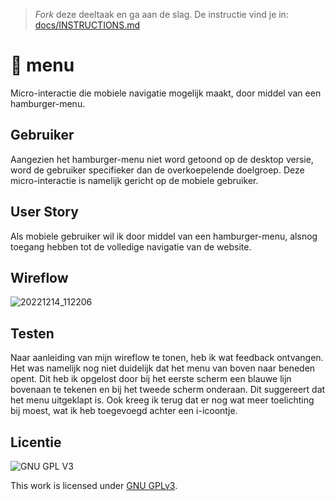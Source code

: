 > _Fork_ deze deeltaak en ga aan de slag. De instructie vind je in: [docs/INSTRUCTIONS.md](docs/INSTRUCTIONS.md)

# 🍔 menu

Micro-interactie die mobiele navigatie mogelijk maakt, door middel van een hamburger-menu.

## Gebruiker

Aangezien het hamburger-menu niet word getoond op de desktop versie, word de gebruiker specifieker dan de overkoepelende doelgroep.
Deze micro-interactie is namelijk gericht op de mobiele gebruiker.

## User Story

Als mobiele gebruiker wil ik door middel van een hamburger-menu, alsnog toegang hebben tot de volledige navigatie van de website.

## Wireflow

![20221214_112206](https://user-images.githubusercontent.com/112861614/207584480-b240a354-7bef-414b-9e39-14bffe3b63bd.jpg)

## Testen

Naar aanleiding van mijn wireflow te tonen, heb ik wat feedback ontvangen. Het was namelijk nog niet duidelijk dat het menu van boven naar beneden opent.
Dit heb ik opgelost door bij het eerste scherm een blauwe lijn bovenaan te tekenen en bij het tweede scherm onderaan. Dit suggereert dat het menu uitgeklapt is. Ook kreeg ik terug dat er nog wat meer toelichting bij moest, wat ik heb toegevoegd achter een i-icoontje.
 

## Licentie

![GNU GPL V3](https://www.gnu.org/graphics/gplv3-127x51.png)

This work is licensed under [GNU GPLv3](./LICENSE).
